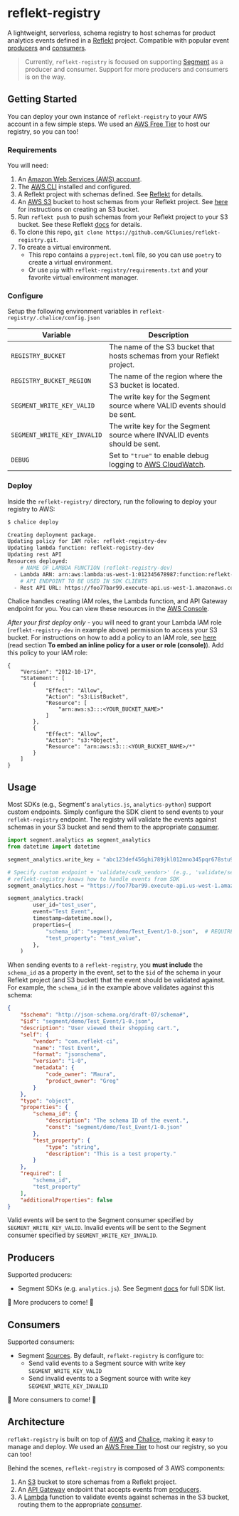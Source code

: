 # reflekt-registry

A lightweight, serverless, schema registry to host schemas for product analytics events defined in a [Reflekt](https://github.com/GClunies/Reflekt) project. Compatible with popular event [producers](#producers) and [consumers](#consumers).

> Currently, `reflekt-registry` is focused on supporting [Segment](https://segment.com/) as a producer and consumer. Support for more producers and consumers is on the way.

## Getting Started
You can deploy your own instance of `reflekt-registry` to your AWS account in a few simple steps. We used an [AWS Free Tier](https://aws.amazon.com/free/) to host our registry, so you can too!

### Requirements
You will need:
1. An [Amazon Web Services (AWS) account](https://aws.amazon.com/free).
2. The [AWS CLI](https://docs.aws.amazon.com/cli/latest/userguide/cli-chap-welcome.html) installed and configured.
3. A Reflekt project with schemas defined. See [Reflekt](https://github.com/GClunies/Reflekt) for details.
4. An [AWS S3](https://aws.amazon.com/s3/) bucket to host schemas from your Reflekt project. See [here](https://docs.aws.amazon.com/AmazonS3/latest/gsg/CreatingABucket.html) for instructions on creating an S3 bucket.
5. Run `reflekt push` to push schemas from your Reflekt project to your S3 bucket. See these Reflekt [docs](https://github.com/GClunies/Reflekt#interacting-with-schema-registries) for details.
6. To clone this repo, `git clone https://github.com/GClunies/reflekt-registry.git`.
7. To create a virtual environment.
   - This repo contains a `pyproject.toml` file, so you can use `poetry` to create a virtual environment.
   - Or use `pip` with `reflekt-registry/requirements.txt` and your favorite virtual environment manager.


### Configure
Setup the following environment variables in `reflekt-registry/.chalice/config.json`

| Variable | Description |
|----------|-------------|
| `REGISTRY_BUCKET` | The name of the S3 bucket that hosts schemas from your Reflekt project. |
| `REGISTRY_BUCKET_REGION` | The name of the region where the S3 bucket is located. |
| `SEGMENT_WRITE_KEY_VALID` | The write key for the Segment source where VALID events should be sent. |
| `SEGMENT_WRITE_KEY_INVALID` | The write key for the Segment source where INVALID events should be sent. |
| `DEBUG` | Set to `"true"` to enable debug logging to [AWS CloudWatch](https://aws.amazon.com/cloudwatch/). |

### Deploy
Inside the `reflekt-registry/` directory, run the following to deploy your registry to AWS:
```bash
$ chalice deploy

Creating deployment package.
Updating policy for IAM role: reflekt-registry-dev
Updating lambda function: reflekt-registry-dev
Updating rest API
Resources deployed:
    # NAME OF LAMBDA FUNCTION (reflekt-registry-dev)
  - Lambda ARN: arn:aws:lambda:us-west-1:012345678987:function:reflekt-registry-dev
    # API ENDPOINT TO BE USED IN SDK CLIENTS
  - Rest API URL: https://foo77bar99.execute-api.us-west-1.amazonaws.com/api/
```
Chalice handles creating IAM roles, the Lambda function, and API Gateway endpoint for you. You can view these resources in the [AWS Console](https://console.aws.amazon.com/).

*After your first deploy only* - you will need to grant your Lambda IAM role (`reflekt-registry-dev` in example above) permission to access your S3 bucket. For instructions on how to add a policy to an IAM role, see [here](https://docs.aws.amazon.com/IAM/latest/UserGuide/access_policies_manage-attach-detach.html#add-policies-console) (read section **To embed an inline policy for a user or role (console)**). Add this policy to your IAM role:
```
{
    "Version": "2012-10-17",
    "Statement": [
        {
            "Effect": "Allow",
            "Action": "s3:ListBucket",
            "Resource": [
                "arn:aws:s3:::<YOUR_BUCKET_NAME>"
            ]
        },
        {
            "Effect": "Allow",
            "Action": "s3:*Object",
            "Resource": "arn:aws:s3:::<YOUR_BUCKET_NAME>/*"
        }
    ]
}
```

## Usage
Most SDKs (e.g., Segment's `analytics.js`, `analytics-python`) support custom endpoints. Simply configure the SDK client to send events to your `reflekt-registry` endpoint. The registry will validate the events against schemas in your S3 bucket and send them to the appropriate [consumer](#consumers).

```python
import segment.analytics as segment_analytics
from datetime import datetime

segment_analytics.write_key = "abc123def456ghi789jkl012mno345pqr678stu901vwx234yz567"

# Specify custom endpoint + 'validate/<sdk_vendor>' (e.g., 'validate/segment')
# reflekt-registry knows how to handle events from SDK
segment_analytics.host = "https://foo77bar99.execute-api.us-west-1.amazonaws.com/api/validate/segment"

segment_analytics.track(
        user_id="test_user",
        event="Test Event",
        timestamp=datetime.now(),
        properties={
            "schema_id": "segment/demo/Test_Event/1-0.json",  # REQUIRED TO VALIDATE EVENT
            "test_property": "test_value",
        },
    )
```

When sending events to a `reflekt-registry`, you **must include** the `schema_id` as a property in the event, set to the `$id` of the schema in your Reflekt project (and S3 bucket) that the event should be validated against. For example, the `schema_id` in the example above validates against this schema:
```json
{
    "$schema": "http://json-schema.org/draft-07/schema#",
    "$id": "segment/demo/Test_Event/1-0.json",
    "description": "User viewed their shopping cart.",
    "self": {
        "vendor": "com.reflekt-ci",
        "name": "Test Event",
        "format": "jsonschema",
        "version": "1-0",
        "metadata": {
            "code_owner": "Maura",
            "product_owner": "Greg"
        }
    },
    "type": "object",
    "properties": {
        "schema_id": {
            "description": "The schema ID of the event.",
            "const": "segment/demo/Test_Event/1-0.json"
        },
        "test_property": {
            "type": "string",
            "description": "This is a test property."
        }
    },
    "required": [
        "schema_id",
        "test_property"
    ],
    "additionalProperties": false
}
```

Valid events will be sent to the Segment consumer specified by `SEGMENT_WRITE_KEY_VALID`. Invalid events will be sent to the Segment consumer specified by `SEGMENT_WRITE_KEY_INVALID`.

## Producers
Supported producers:
- Segment SDKs (e.g. `analytics.js`). See Segment [docs](https://segment.com/docs/connections/sources/#types-of-sources) for full SDK list.

:eyes: More producers to come! :eyes:

## Consumers
Supported consumers:
- Segment [Sources](https://segment.com/docs/connections/sources/). By default, `reflekt-registry` is configure to:
  - Send valid events to a Segment source with write key `SEGMENT_WRITE_KEY_VALID`
  - Send invalid events to a Segment source with write key `SEGMENT_WRITE_KEY_INVALID`

:eyes: More consumers to come! :eyes:

## Architecture
`reflekt-registry` is built on top of [AWS](https://aws.amazon.com/?nc2=h_lg) and [Chalice](https://github.com/aws/chalice), making it easy to manage and deploy. We used an [AWS Free Tier](https://aws.amazon.com/free/) to host our registry, so you can too!

Behind the scenes, `reflekt-registry` is composed of 3 AWS components:
1. An [S3](https://aws.amazon.com/s3/) bucket to store schemas from a Reflekt project.
2. An [API Gateway](https://aws.amazon.com/api-gateway/) endpoint that accepts events from [producers](#producers).
3. A [Lambda](https://aws.amazon.com/lambda/) function to validate events against schemas in the S3 bucket, routing them to the appropriate [consumer](#consumers).
